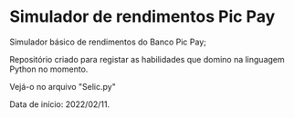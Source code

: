 # Simulador de rendimentos Pic Pay
 Simulador básico de rendimentos do Banco Pic Pay;

Repositório criado para registar as habilidades que domino na linguagem Python no momento.

Vejá-o no arquivo "Selic.py"

Data de início: 2022/02/11.
